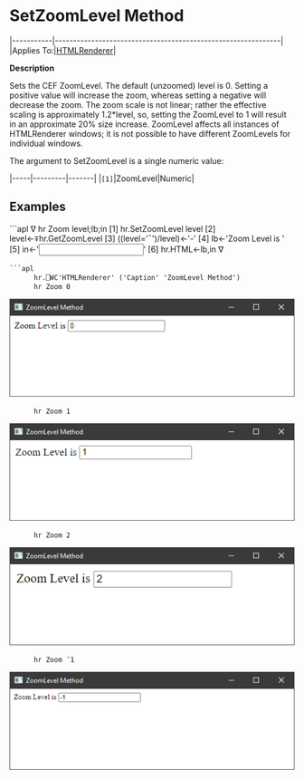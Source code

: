 <h1 class="heading"><span class="name">SetZoomLevel</span> <span class="command">Method</span></h1>

|-----------|--------------------------------------------------------------|
|Applies To:|[HTMLRenderer](https://help.dyalog.com/19.0/index.htm#GUI/Objects/HTMLRenderer.htm)|

**Description**

Sets the CEF ZoomLevel. The default (unzoomed) level is 0. Setting a positive value will increase the zoom, whereas setting a negative will decrease the zoom. The zoom scale is not linear; rather the effective scaling is approximately 1.2*level, so, setting the ZoomLevel to 1 will result in an approximate 20% size increase. ZoomLevel affects all instances of HTMLRenderer windows; it is not possible to have different ZoomLevels for individual windows.

The argument to SetZoomLevel is a single numeric value:

|-----|---------|-------|
|`[1]`|ZoomLevel|Numeric|

<h2 class="example">Examples</h2>
```apl
     ∇ hr Zoom level;lb;in
[1]    hr.SetZoomLevel level
[2]    level←⍕hr.GetZoomLevel
[3]    ((level='¯')/level)←'-'
[4]    lb←'<label>Zoom Level is </label>'
[5]    in←'<input type="number" value="',level,'"></input>'
[6]    hr.HTML←lb,in
     ∇

```
```apl
      hr.⎕WC'HTMLRenderer' ('Caption' 'ZoomLevel Method')
      hr Zoom 0
```

![](../../img190/zoomlevel-0.png)

```apl
      hr Zoom 1
```

![](../../img190/zoomlevel-1.png)

```apl
      hr Zoom 2
```

![](../../img190/zoomlevel-2.png)

```apl
      hr Zoom ¯1
```

![](../../img190/zoomlevel-neg1.png)
